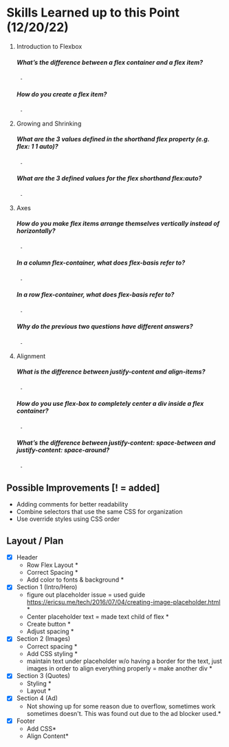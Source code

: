 # Skills Learned up to this Point (12/20/22)
1. Introduction to Flexbox 
    ##### What’s the difference between a flex container and a flex item?
        - 
    ##### How do you create a flex item?
        - 
2. Growing and Shrinking 
    ##### What are the 3 values defined in the shorthand flex property (e.g. flex: 1 1 auto)?
        - 
    ##### What are the 3 defined values for the flex shorthand flex:auto?
        - 
3. Axes 
    ##### How do you make flex items arrange themselves vertically instead of horizontally?
        - 
    ##### In a column flex-container, what does flex-basis refer to?
        - 
    ##### In a row flex-container, what does flex-basis refer to?
        - 
    ##### Why do the previous two questions have different answers?
        - 
4. Alignment 
    ##### What is the difference between justify-content and align-items?
        - 
    ##### How do you use flex-box to completely center a div inside a flex container?
        - 
    ##### What’s the difference between justify-content: space-between and justify-content: space-around?
        - 

## Possible Improvements [! = added]
- Adding comments for better readability 
- Combine selectors that use the same CSS for organization
- Use override styles using CSS order 

## Layout / Plan 
- [x] Header
    - Row Flex Layout * 
    - Correct Spacing *
    - Add color to fonts & background *
- [x] Section 1 (Intro/Hero) 
    - figure out placeholder issue  = used guide https://ericsu.me/tech/2016/07/04/creating-image-placeholder.html *
    - Center placeholder text = made text child of flex *
    - Create button *
    - Adjust spacing *
- [x] Section 2 (Images) 
    - Correct spacing * 
    - Add CSS styling *
    - maintain text under placeholder w/o having a border for the text, just images in order to align everything properly = make another div *
- [x] Section 3 (Quotes)
    - Styling *
    - Layout *
- [x] Section 4 (Ad) 
    - Not showing up for some reason due to overflow, sometimes work sometimes doesn't. This was found out due to the ad blocker used.*
- [x] Footer 
    - Add CSS*
    - Align Content*